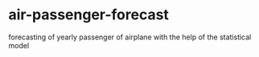 # air-passenger-forecast
forecasting of yearly passenger of airplane with the help of the statistical model
